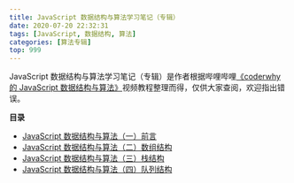 ```yaml
---
title: JavaScript 数据结构与算法学习笔记（专辑）
date: 2020-07-20 22:32:31
tags: [JavaScript, 数据结构, 算法]
categories: [算法专辑]
top: 999
---
```


JavaScript 数据结构与算法学习笔记（专辑）是作者根据哔哩哔哩[《coderwhy 的 JavaScript 数据结构与算法》](https://www.bilibili.com/video/BV1x7411L7Q7?p=1)视频教程整理而得，仅供大家查阅，欢迎指出错误。

**目录**
- [JavaScript 数据结构与算法（一）前言](/2020/07/JavaScript数据结构与算法（一）前言/)
- [JavaScript 数据结构与算法（二）数组结构](/2020/07/JavaScript数据结构与算法（二）数组结构/)
- [JavaScript 数据结构与算法（三）栈结构](/2020/07/JavaScript数据结构与算法（三）栈结构/)
- [JavaScript 数据结构与算法（四）队列结构](/2020/07/JavaScript数据结构与算法（四）队列结构/)
